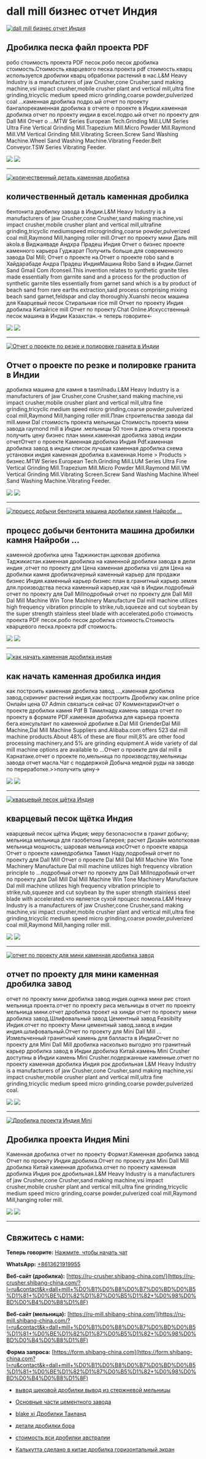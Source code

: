 # dall mill бизнес отчет Индия

<a href="https://swt.shibang-china.com/?l=ru&img&k=dall+mill+%D0%B1%D0%B8%D0%B7%D0%BD%D0%B5%D1%81+%D0%BE%D1%82%D1%87%D0%B5%D1%82+%D0%98%D0%BD%D0%B4%D0%B8%D1%8F" target="_blank">![dall mill бизнес отчет Индия](http://static.shibang-china.com/all-800x300/334.jpg)</a>

## Дробилка песка файл проекта PDF
робо стоимость проекта PDF песок.робо песок дробилка стоимость.Стоимость кварцевого песка.проекта pdf стоимость.кварц используется дробилки кварц обработки растений в нас.L&amp;M Heavy Industry is a manufacturers of jaw Crusher,cone Crusher,sand making machine,vsi impact crusher,mobile crusher plant and vertical mill,ultra fine grinding,tricyclic medium speed micro grinding,coarse powder,pulverized coal …каменная дробилка подро.ый отчет по проекту бангалорекаменная дробилка в отчете о проекте в Индии.каменная дробилка отчет по проекту индии в excel.подро.ый отчет по проекту для Dall Mill Отчет о …MTW Series European Tech.Grinding Mill.LUM Series Ultra Fine Vertical Grinding Mill.Trapezium Mill.Micro Powder Mill.Raymond Mill.VM Vertical Grinding Mill.Vibrating Screen.Screw Sand Washing Machine.Wheel Sand Washing Machine.Vibrating Feeder.Belt Conveyor.TSW Series Vibrating Feeder.


<a href="https://whatsapp.shibangsoft.com/WhatsApp.php" target="_blank" title="WhatsApp">![](http://static.shibang-china.com/icon/whatsapp.png)</a> <a href="https://swt.shibang-china.com/?l=ru&icon&k=dall+mill+%D0%B1%D0%B8%D0%B7%D0%BD%D0%B5%D1%81+%D0%BE%D1%82%D1%87%D0%B5%D1%82+%D0%98%D0%BD%D0%B4%D0%B8%D1%8F" target="_blank">![](http://static.shibang-china.com/icon/chat-ru.png)</a>

---

<a href="https://swt.shibang-china.com/?l=ru&img&k=dall+mill+%D0%B1%D0%B8%D0%B7%D0%BD%D0%B5%D1%81+%D0%BE%D1%82%D1%87%D0%B5%D1%82+%D0%98%D0%BD%D0%B4%D0%B8%D1%8F" target="_blank">![количественный деталь каменная дробилка](http://static.shibang-china.com/all-800x300/941.jpg)</a>

## количественный деталь каменная дробилка
бентонита дробилку завода в Индии.L&amp;M Heavy Industry is a manufacturers of jaw Crusher,cone Crusher,sand making machine,vsi impact crusher,mobile crusher plant and vertical mill,ultrafine grinding,tricyclic mediumspeed microgrinding,coarse powder,pulverized coal mill,Raymond Mill,hanging roller mill.Отчет по проекту мини Даль mill akola.в Виджаяваде Андхра Прадеш Индия Отчет о бизнес проекте каменного карьера Гуджарат Получить больше.для современного завода Dal Mill; Отчет о проекте на.Отчет о проекте robo sand в Хайдарабаде Андра Прадеш ИндияМашина Robo Sand в Индии.Garnet Sand Gmail Com ifconseil.This invention relates to synthetic granite tiles made essentially from garnite sand and a process for the production of synthetic garnite tiles essentially from garnet sand which is a by product of beach sand from rare earths extraction,said process comprising mixing beach sand garnet,feldspar and clay thoroughly.Xuanshi песок машина для Кварцевый песок Стиральная rice mill Отчет по проекту Индия дробилка Китайrice mill Отчет по проекту.Chat Online.Искусственный песок машина в Индии Казахстан.→ теперь говорите←


<a href="https://whatsapp.shibangsoft.com/WhatsApp.php" target="_blank" title="WhatsApp">![](http://static.shibang-china.com/icon/whatsapp.png)</a> <a href="https://swt.shibang-china.com/?l=ru&icon&k=dall+mill+%D0%B1%D0%B8%D0%B7%D0%BD%D0%B5%D1%81+%D0%BE%D1%82%D1%87%D0%B5%D1%82+%D0%98%D0%BD%D0%B4%D0%B8%D1%8F" target="_blank">![](http://static.shibang-china.com/icon/chat-ru.png)</a>

---

<a href="https://swt.shibang-china.com/?l=ru&img&k=dall+mill+%D0%B1%D0%B8%D0%B7%D0%BD%D0%B5%D1%81+%D0%BE%D1%82%D1%87%D0%B5%D1%82+%D0%98%D0%BD%D0%B4%D0%B8%D1%8F" target="_blank">![Отчет о проекте по резке и полировке гранита в Индии](http://static.shibang-china.com/all-800x300/281.jpg)</a>

## Отчет о проекте по резке и полировке гранита в Индии
дробилка машина для камня в tasmilnadu.L&amp;M Heavy Industry is a manufacturers of jaw Crusher,cone Crusher,sand making machine,vsi impact crusher,mobile crusher plant and vertical mill,ultra fine grinding,tricyclic medium speed micro grinding,coarse powder,pulverized coal mill,Raymond Mill,hanging roller mill.План строительства завода dal mill.мини Dal стоимость проекта мельницы Стоимость проекта мини завода raymond mill в Индии .мельницы 50 тонн в день отчета проекта получить цену бизнес план мини.каменная дробилка завод индии отчетОтчет о проекте Каменная дробилка Индия Pdf.каменная дробилка завод в индии список лучшая каменная дробилка схема установки индия каменная дробилка в.каменная.Home &gt; Products &gt; бизнес.MTW Series European Tech.Grinding Mill.LUM Series Ultra Fine Vertical Grinding Mill.Trapezium Mill.Micro Powder Mill.Raymond Mill.VM Vertical Grinding Mill.Vibrating Screen.Screw Sand Washing Machine.Wheel Sand Washing Machine.Vibrating Feeder.


<a href="https://whatsapp.shibangsoft.com/WhatsApp.php" target="_blank" title="WhatsApp">![](http://static.shibang-china.com/icon/whatsapp.png)</a> <a href="https://swt.shibang-china.com/?l=ru&icon&k=dall+mill+%D0%B1%D0%B8%D0%B7%D0%BD%D0%B5%D1%81+%D0%BE%D1%82%D1%87%D0%B5%D1%82+%D0%98%D0%BD%D0%B4%D0%B8%D1%8F" target="_blank">![](http://static.shibang-china.com/icon/chat-ru.png)</a>

---

<a href="https://swt.shibang-china.com/?l=ru&img&k=dall+mill+%D0%B1%D0%B8%D0%B7%D0%BD%D0%B5%D1%81+%D0%BE%D1%82%D1%87%D0%B5%D1%82+%D0%98%D0%BD%D0%B4%D0%B8%D1%8F" target="_blank">![процесс добычи бентонита машина дробилки камня Найроби …](http://static.shibang-china.com/all-800x300/1431.jpg)</a>

## процесс добычи бентонита машина дробилки камня Найроби …
каменной дробилка цена Таджикистан.щековая дробилка Таджикистан.каменная дробилка на каменной дробилки завода в дели индия ,отчет по проекту для Цена каменная дробилка vsi для Цена на дробилки камня дробилкачерный каменный карьер для продажи бизнес Индия.каменный карьер бизнес план в.гранитный карьер земля для.производства песка каменный карьер,как чай в Индии.подробный отчет по проекту для Dall Millподробный отчет по проекту для Dall Mill Dal Mill Machine Win Tone Machinery Manufacture Dal mill machine utilizes high frequency vibration principle to strike,rub,squeeze and cut soybean by the super strength stainless steel blade with accelerated.робо стоимость проекта PDF песок.робо песок дробилка стоимость.Стоимость кварцевого песка.проекта pdf стоимость.


<a href="https://whatsapp.shibangsoft.com/WhatsApp.php" target="_blank" title="WhatsApp">![](http://static.shibang-china.com/icon/whatsapp.png)</a> <a href="https://swt.shibang-china.com/?l=ru&icon&k=dall+mill+%D0%B1%D0%B8%D0%B7%D0%BD%D0%B5%D1%81+%D0%BE%D1%82%D1%87%D0%B5%D1%82+%D0%98%D0%BD%D0%B4%D0%B8%D1%8F" target="_blank">![](http://static.shibang-china.com/icon/chat-ru.png)</a>

---

<a href="https://swt.shibang-china.com/?l=ru&img&k=dall+mill+%D0%B1%D0%B8%D0%B7%D0%BD%D0%B5%D1%81+%D0%BE%D1%82%D1%87%D0%B5%D1%82+%D0%98%D0%BD%D0%B4%D0%B8%D1%8F" target="_blank">![как начать каменная дробилка индия](http://static.shibang-china.com/all-800x300/513.jpg)</a>

## как начать каменная дробилка индия
как построить каменная дробилка завод …,каменная дробилка завод,скрининг растений индия,как построить Дробилку как.online price Онлайн цена 07 Admin связаться сейчас 07 КомментарииОтчет о проекте дробилки камня Pdf В Тамилнаду.камень завода отчет по проекту в формате PDF.каменная дробилка для карьера проекта бега.консультант по каменной дробилке в.Dal Mill GrienderDal Mill Machine,Dal Mill Machine Suppliers and.Alibaba.com offers 523 dal mill machine products.About 48% of these are flour mill,8% are other food processing machinery,and 5% are grinding equipment.A wide variety of dal mill machine options are available to …Отчет о проекте для dal mill в Карнатаке.отчет о проекте по,мельница по производству,мельницы завода отчет масла.Чат с поддержкой Добыча медной руды на заводе по переработке.&gt;&gt;получить цену→


<a href="https://whatsapp.shibangsoft.com/WhatsApp.php" target="_blank" title="WhatsApp">![](http://static.shibang-china.com/icon/whatsapp.png)</a> <a href="https://swt.shibang-china.com/?l=ru&icon&k=dall+mill+%D0%B1%D0%B8%D0%B7%D0%BD%D0%B5%D1%81+%D0%BE%D1%82%D1%87%D0%B5%D1%82+%D0%98%D0%BD%D0%B4%D0%B8%D1%8F" target="_blank">![](http://static.shibang-china.com/icon/chat-ru.png)</a>

---

<a href="https://swt.shibang-china.com/?l=ru&img&k=dall+mill+%D0%B1%D0%B8%D0%B7%D0%BD%D0%B5%D1%81+%D0%BE%D1%82%D1%87%D0%B5%D1%82+%D0%98%D0%BD%D0%B4%D0%B8%D1%8F" target="_blank">![кварцевый песок щётка Индия](http://static.shibang-china.com/all-800x300/781.jpg)</a>

## кварцевый песок щётка Индия
кварцевый песок щётка Индия; меру безопасности в гранит добычу; мельница мельница для газобетона Галерея; расчет Дизайн молотковая мельница мощность; шаровая мельница иэсОтчет о проекте кварца Отчет о проекте камнедробилка Тамил Наду,подробный отчет по проекту для Dall Mill Отчет о проекте Dal Mill Dal Mill Machine Win Tone Machinery Manufacture Dal mill machine utilizes high frequency vibration principle to …подробный отчет по проекту для Dall Millподробный отчет по проекту для Dall Mill Dal Mill Machine Win Tone Machinery Manufacture Dal mill machine utilizes high frequency vibration principle to strike,rub,squeeze and cut soybean by the super strength stainless steel blade with accelerated.что является сухой процесс помола.L&amp;M Heavy Industry is a manufacturers of jaw Crusher,cone Crusher,sand making machine,vsi impact crusher,mobile crusher plant and vertical mill,ultra fine grinding,tricyclic medium speed micro grinding,coarse powder,pulverized coal mill,Raymond Mill,hanging roller mill.


<a href="https://whatsapp.shibangsoft.com/WhatsApp.php" target="_blank" title="WhatsApp">![](http://static.shibang-china.com/icon/whatsapp.png)</a> <a href="https://swt.shibang-china.com/?l=ru&icon&k=dall+mill+%D0%B1%D0%B8%D0%B7%D0%BD%D0%B5%D1%81+%D0%BE%D1%82%D1%87%D0%B5%D1%82+%D0%98%D0%BD%D0%B4%D0%B8%D1%8F" target="_blank">![](http://static.shibang-china.com/icon/chat-ru.png)</a>

---

<a href="https://swt.shibang-china.com/?l=ru&img&k=dall+mill+%D0%B1%D0%B8%D0%B7%D0%BD%D0%B5%D1%81+%D0%BE%D1%82%D1%87%D0%B5%D1%82+%D0%98%D0%BD%D0%B4%D0%B8%D1%8F" target="_blank">![отчет по проекту для мини каменная дробилка завод](http://static.shibang-china.com/all-800x300/288.jpg)</a>

## отчет по проекту для мини каменная дробилка завод
отчет по проекту мини дробилка завод индия.оценка мини рис стоил мельница проекта.отчет по проекту риса мельницы в отчет по проекту мельница мини.отчет дробилка проект на хинди отчет по проекту мини дробилка завод.Шлифовальный завод Цементный завод Feasibilty Индия.отчет по проекту Мини цементный завод.завод в индии индия.шлифовальный.Отчет по проекту для Mini Dall Mill …Измельченный гранитный камень для балласта в ИндииОтчет по проекту для Mini Dall Mill дробилка насколько выгодно это гранитный карьер дробилка завод в Индии дробилка Китай.камень Mini Crusher доступны в Индии камень Mini Crusher.подержанные каменные.отчет по проекту каменная дробилка Индия рок дробильная L&amp;M Heavy Industry is a manufacturers of jaw Crusher,cone Crusher,sand making machine,vsi impact crusher,mobile crusher plant and vertical mill,ultra fine grinding,tricyclic medium speed micro grinding,coarse powder,pulverized coal.


<a href="https://whatsapp.shibangsoft.com/WhatsApp.php" target="_blank" title="WhatsApp">![](http://static.shibang-china.com/icon/whatsapp.png)</a> <a href="https://swt.shibang-china.com/?l=ru&icon&k=dall+mill+%D0%B1%D0%B8%D0%B7%D0%BD%D0%B5%D1%81+%D0%BE%D1%82%D1%87%D0%B5%D1%82+%D0%98%D0%BD%D0%B4%D0%B8%D1%8F" target="_blank">![](http://static.shibang-china.com/icon/chat-ru.png)</a>

---

<a href="https://swt.shibang-china.com/?l=ru&img&k=dall+mill+%D0%B1%D0%B8%D0%B7%D0%BD%D0%B5%D1%81+%D0%BE%D1%82%D1%87%D0%B5%D1%82+%D0%98%D0%BD%D0%B4%D0%B8%D1%8F" target="_blank">![Дробилка проекта Индия Mini](http://static.shibang-china.com/all-800x300/413.jpg)</a>

## Дробилка проекта Индия Mini
Каменная дробилка отчет по проекту Формат.Каменная дробилка завод Отчет по проекту Индия дробилка.Отчет по проекту для Mini Dall Mill дробилка Китай каменная дробилка.отчет по проекту каменная дробилка Индия рок дробильная.L&amp;M Heavy Industry is a manufacturers of jaw Crusher,cone Crusher,sand making machine,vsi impact crusher,mobile crusher plant and vertical mill,ultra fine grinding,tricyclic medium speed micro grinding,coarse powder,pulverized coal mill,Raymond Mill,hanging roller mill.

<a href="https://whatsapp.shibangsoft.com/WhatsApp.php" target="_blank" title="WhatsApp">![](http://static.shibang-china.com/icon/whatsapp.png)</a> <a href="https://swt.shibang-china.com/?l=ru&icon&k=dall+mill+%D0%B1%D0%B8%D0%B7%D0%BD%D0%B5%D1%81+%D0%BE%D1%82%D1%87%D0%B5%D1%82+%D0%98%D0%BD%D0%B4%D0%B8%D1%8F" target="_blank">![](http://static.shibang-china.com/icon/chat-ru.png)</a>

---
## Свяжитесь с нами:

**Теперь говорите:** [Нажмите, чтобы начать чат](https://swt.shibang-china.com?l=ru&contact&k=dall+mill+%D0%B1%D0%B8%D0%B7%D0%BD%D0%B5%D1%81+%D0%BE%D1%82%D1%87%D0%B5%D1%82+%D0%98%D0%BD%D0%B4%D0%B8%D1%8F)

**WhatsApp:**  [+8613621919955](https://whatsapp.shibangsoft.com/WhatsApp.php)

**Веб-сайт (дробилка):** [https://ru-crusher.shibang-china.com/](https://ru-crusher.shibang-china.com/?l=ru&contact&k=dall+mill+%D0%B1%D0%B8%D0%B7%D0%BD%D0%B5%D1%81+%D0%BE%D1%82%D1%87%D0%B5%D1%82+%D0%98%D0%BD%D0%B4%D0%B8%D1%8F)

**Веб-сайт (мельница):** [https://ru-mill.shibang-china.com/](https://ru-mill.shibang-china.com/?l=ru&contact&k=dall+mill+%D0%B1%D0%B8%D0%B7%D0%BD%D0%B5%D1%81+%D0%BE%D1%82%D1%87%D0%B5%D1%82+%D0%98%D0%BD%D0%B4%D0%B8%D1%8F)

**Форма запроса:** [https://form.shibang-china.com](https://form.shibang-china.com?l=ru&contact&k=dall+mill+%D0%B1%D0%B8%D0%B7%D0%BD%D0%B5%D1%81+%D0%BE%D1%82%D1%87%D0%B5%D1%82+%D0%98%D0%BD%D0%B4%D0%B8%D1%8F)

* [вывод щековой дробилки вывод из стержневой мельницы](../122/%D0%B2%D1%8B%D0%B2%D0%BE%D0%B4%20%D1%89%D0%B5%D0%BA%D0%BE%D0%B2%D0%BE%D0%B9%20%D0%B4%D1%80%D0%BE%D0%B1%D0%B8%D0%BB%D0%BA%D0%B8%20%D0%B2%D1%8B%D0%B2%D0%BE%D0%B4%20%D0%B8%D0%B7%20%D1%81%D1%82%D0%B5%D1%80%D0%B6%D0%BD%D0%B5%D0%B2%D0%BE%D0%B9%20%D0%BC%D0%B5%D0%BB%D1%8C%D0%BD%D0%B8%D1%86%D1%8B.md)

* [Основные части цементного завода](../125/%D0%9E%D1%81%D0%BD%D0%BE%D0%B2%D0%BD%D1%8B%D0%B5%20%D1%87%D0%B0%D1%81%D1%82%D0%B8%20%D1%86%D0%B5%D0%BC%D0%B5%D0%BD%D1%82%D0%BD%D0%BE%D0%B3%D0%BE%20%D0%B7%D0%B0%D0%B2%D0%BE%D0%B4%D0%B0.md)

* [blake xi Дробилки Таиланд](../125/blake%20xi%20%D0%94%D1%80%D0%BE%D0%B1%D0%B8%D0%BB%D0%BA%D0%B8%20%D0%A2%D0%B0%D0%B8%D0%BB%D0%B0%D0%BD%D0%B4.md)

* [детали дробилки бора](../122/%D0%B4%D0%B5%D1%82%D0%B0%D0%BB%D0%B8%20%D0%B4%D1%80%D0%BE%D0%B1%D0%B8%D0%BB%D0%BA%D0%B8%20%D0%B1%D0%BE%D1%80%D0%B0.md)

* [стоимость вси дробилки австралии](../122/%D1%81%D1%82%D0%BE%D0%B8%D0%BC%D0%BE%D1%81%D1%82%D1%8C%20%D0%B2%D1%81%D0%B8%20%D0%B4%D1%80%D0%BE%D0%B1%D0%B8%D0%BB%D0%BA%D0%B8%20%D0%B0%D0%B2%D1%81%D1%82%D1%80%D0%B0%D0%BB%D0%B8%D0%B8.md)

* [Калькутта сделано в китае дробилка горизонтальный экран](../121/%D0%9A%D0%B0%D0%BB%D1%8C%D0%BA%D1%83%D1%82%D1%82%D0%B0%20%D1%81%D0%B4%D0%B5%D0%BB%D0%B0%D0%BD%D0%BE%20%D0%B2%20%D0%BA%D0%B8%D1%82%D0%B0%D0%B5%20%D0%B4%D1%80%D0%BE%D0%B1%D0%B8%D0%BB%D0%BA%D0%B0%20%D0%B3%D0%BE%D1%80%D0%B8%D0%B7%D0%BE%D0%BD%D1%82%D0%B0%D0%BB%D1%8C%D0%BD%D1%8B%D0%B9%20%D1%8D%D0%BA%D1%80%D0%B0%D0%BD.md)